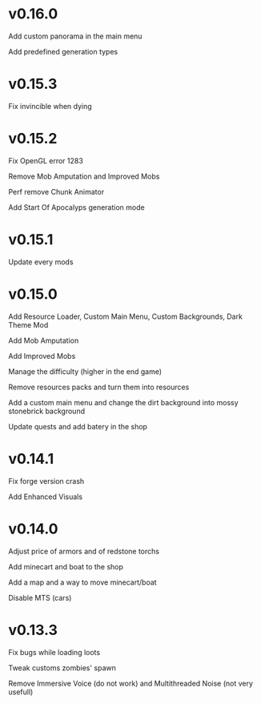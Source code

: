 # v0.16.0

Add custom panorama in the main menu

Add predefined generation types

# v0.15.3

Fix invincible when dying

# v0.15.2

Fix OpenGL error 1283

Remove Mob Amputation and Improved Mobs

Perf remove Chunk Animator

Add Start Of Apocalyps generation mode

# v0.15.1

Update every mods

# v0.15.0

Add Resource Loader, Custom Main Menu, Custom Backgrounds, Dark Theme Mod

Add Mob Amputation

Add Improved Mobs

Manage the difficulty (higher in the end game)

Remove resources packs and turn them into resources

Add a custom main menu and change the dirt background into mossy stonebrick background

Update quests and add batery in the shop

# v0.14.1

Fix forge version crash

Add Enhanced Visuals

# v0.14.0

Adjust price of armors and of redstone torchs

Add minecart and boat to the shop

Add a map and a way to move minecart/boat

Disable MTS (cars)

# v0.13.3

Fix bugs while loading loots

Tweak customs zombies' spawn

Remove Immersive Voice (do not work) and Multithreaded Noise (not very usefull)

